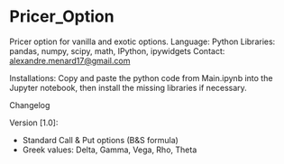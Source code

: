 # Pricer_Option

Pricer option for vanilla and exotic options.
Language: Python
Libraries: pandas, numpy, scipy, math, IPython, ipywidgets
Contact: alexandre.menard17@gmail.com

Installations: Copy and paste the python code from Main.ipynb into the Jupyter notebook, then install the missing libraries if necessary.

Changelog

Version [1.0]:
- Standard Call & Put options (B&S formula)
- Greek values: Delta, Gamma, Vega, Rho, Theta